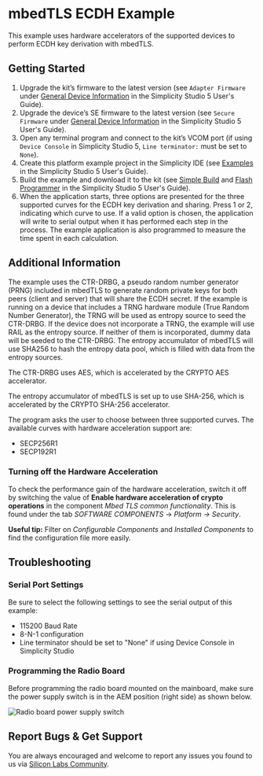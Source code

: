 #  mbedTLS ECDH Example

 This example uses hardware accelerators of the supported devices to perform ECDH key derivation
 with mbedTLS. 

##  Getting Started

1. Upgrade the kit’s firmware to the latest version (see `Adapter Firmware` under [General Device Information](https://docs.silabs.com/simplicity-studio-5-users-guide/latest/ss-5-users-guide-about-the-launcher/welcome-and-device-tabs#general-device-information) in the Simplicity Studio 5 User's Guide).
2. Upgrade the device’s SE firmware to the latest version (see `Secure Firmware` under [General Device Information](https://docs.silabs.com/simplicity-studio-5-users-guide/latest/ss-5-users-guide-about-the-launcher/welcome-and-device-tabs#general-device-information) in the Simplicity Studio 5 User's Guide).
3. Open any terminal program and connect to the kit’s VCOM port (if using `Device Console` in Simplicity Studio 5, `Line terminator:` must be set to `None`).
4. Create this platform example project in the Simplicity IDE (see [Examples](https://docs.silabs.com/simplicity-studio-5-users-guide/latest/ss-5-users-guide-getting-started/start-a-project#examples) in the Simplicity Studio 5 User's Guide).
5. Build the example and download it to the kit (see [Simple Build](https://docs.silabs.com/simplicity-studio-5-users-guide/latest/ss-5-users-guide-building-and-flashing/building#simple-build) and [Flash Programmer](https://docs.silabs.com/simplicity-studio-5-users-guide/latest/ss-5-users-guide-building-and-flashing/flashing#flash-programmer) in the Simplicity Studio 5 User's Guide).
6. When the application starts, three options are presented for the three supported curves
 for the ECDH key derivation and sharing. Press 1 or 2, indicating
 which curve to use. If a valid option is chosen, the application will write to serial output when it has
 performed each step in the process. The example application is also programmed to measure the time spent
 in each calculation.

## Additional Information

 The example uses the CTR-DRBG, a pseudo random number generator (PRNG) included in mbedTLS to generate random
 private keys for both peers (client and server) that will share the ECDH secret. If the example is
 running on a device that includes a TRNG hardware module (True Random Number Generator), the TRNG will be used as
 entropy source to seed the CTR-DRBG. If the device does not incorporate a TRNG, the example will use RAIL as the entropy source.
 If neither of them is incorporated, dummy data will be seeded to the CTR-DRBG. The entropy accumulator of mbedTLS will use SHA256 to hash the entropy data pool, which is filled with data from the entropy sources.

 The CTR-DRBG uses AES, which is accelerated by the CRYPTO AES accelerator.

 The entropy accumulator of mbedTLS is set up to use SHA-256, which is accelerated by the
 CRYPTO SHA-256 accelerator.

 The program asks the user to choose between three supported curves. The available
 curves with hardware acceleration support are:

* SECP256R1
* SECP192R1

###  Turning off the Hardware Acceleration

 To check the performance gain of the hardware acceleration, switch it off by
 switching the value of **Enable hardware acceleration of crypto operations** in the component *Mbed TLS
 common functionality*. This is found under the tab *SOFTWARE COMPONENTS* → *Platform
 → Security*. 

 **Useful tip:** Filter on *Configurable Components* and *Installed Components* to
 find the configuration file more easily. 
 
## Troubleshooting
### Serial Port Settings
Be sure to select the following settings to see the serial output of this example:

* 115200 Baud Rate 
* 8-N-1 configuration
* Line terminator should be set to "None" if using Device Console in Simplicity Studio

### Programming the Radio Board
Before programming the radio board mounted on the mainboard, make sure the power supply switch is in the AEM position (right side) as shown below.

![Radio board power supply switch](image/readme_img0.png)

## Report Bugs & Get Support

You are always encouraged and welcome to report any issues you found to us via [Silicon Labs Community](https://community.silabs.com/).